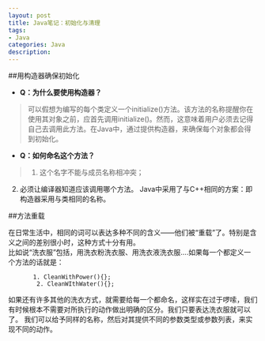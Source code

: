 ```yaml
---
layout: post
title: Java笔记：初始化与清理
tags:
- Java
categories: Java
description: 
---
```

##用构造器确保初始化

- **Q：为什么要使用构造器？**
>可以假想为编写的每个类定义一个initialize()方法。该方法的名称提醒你在使用其对象之前，应首先调用initialize()。然而，这意味着用户必须去记得自己去调用此方法。在Java中，通过提供构造器，来确保每个对象都会得到初始化。
- **Q：如何命名这个方法？**
>1. 这个名字不能与成员名称相冲突；
  2. 必须让编译器知道应该调用哪个方法。
  Java中采用了与C++相同的方案：即构造器采用与类相同的名称。

##方法重载

在日常生活中，相同的词可以表达多种不同的含义——他们被“重载”了。特别是含义之间的差别很小时，这种方式十分有用。  
比如说“洗衣服”包括，用洗衣粉洗衣服、用洗衣液洗衣服….如果每一个都定义一个方法的话就是：  
```
﻿		1. CleanWithPower(){};
		2. CleanWIthWater(){};
```
如果还有许多其他的洗衣方式，就需要给每一个都命名，这样实在过于啰嗦，我们有时候根本不需要对所执行的动作做出明确的区分。我们只要表达洗衣服就可以了。
我们可以给予同样的名称，然后对其提供不同的参数类型或参数列表，来实现不同的动作。
